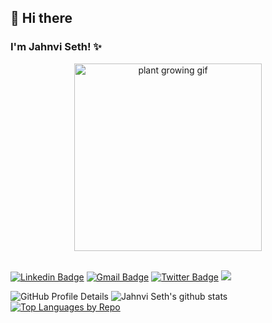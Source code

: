 ## 👋 Hi there 
### I'm Jahnvi Seth! ✨

<div align="center">
  <img src="https://media.giphy.com/media/DYGbtrltNhHVX7xZTk/giphy.gif?cid=790b761127p08mc0owzh4o9q41fpzd3yq1hh9iedxqjq29f7&ep=v1_gifs_search&rid=giphy.gif&ct=g" width="300" alt="plant growing gif">
</div>
<br>

[![Linkedin Badge](https://img.shields.io/badge/-Jahnvi%20Seth-0077B5?style=flat&logo=Linkedin&logoColor=white&link=https://www.linkedin.com/in/jahnvi-seth/)](https://www.linkedin.com/in/jahnvi-seth/)
[![Gmail Badge](https://img.shields.io/badge/-Mail%20me-EA4335?style=flat&logo=Gmail&logoColor=white&link=mailto:jahnvisethwork@gmail.com)](mailto:jahnvisethwork@gmail.com)
[![Twitter Badge](https://img.shields.io/badge/-@JahnviSeth-1DA1F2?style=flat&logo=X&logoColor=white&link=https:https://x.com/JahnviSeth)](https://x.com/JahnviSeth)
<img src="https://komarev.com/ghpvc/?username=jahnvisethjs&color=red" />
<br>

![GitHub Profile Details](https://github-profile-summary-cards.vercel.app/api/cards/profile-details?username=jahnvisethjs&theme=github&width=1000)
![Jahnvi Seth's github stats](https://github-readme-stats.vercel.app/api?username=jahnvisethjs&show_icons=true,theme=chartreuse-dark)
[![Top Languages by Repo](https://github-readme-stats.vercel.app/api/top-langs/?username=jahnvisethjs&layout=donut&theme=light&hide_border=true&title_color=000&text_color=000&custom_title=Top%20Languages%20by%20Repo&card_width=200&donut_radius=200)](https://github.com/jahnvisethjs/github-readme-stats)
<br>

<!--
**jahnvisethjs/jahnvisethjs** is a ✨ _special_ ✨ repository because its `README.md` (this file) appears on your GitHub profile.

Here are some ideas to get you started:

- 🔭 I’m currently working on ...
- 🌱 I’m currently learning ...
- 👯 I’m looking to collaborate on ...
- 🤔 I’m looking for help with ...
- 💬 Ask me about ...
- 📫 How to reach me: ...
- 😄 Pronouns: ...
- ⚡ Fun fact: ...
-->

